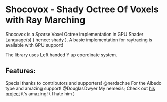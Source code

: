 # Shocovox - Shady Octree Of Voxels with Ray Marching
Shocovox is a Sparse Voxel Octree implementation in GPU Shader Language(s) ( hence: shady ).
A basic implementation for raytracing is available with GPU support!

The library uses Left handed Y up coordinate system.

Features: 
- 

Special thanks to contributors and supporters!
@nerdachse For the Albedo type and amazing support!
@DouglasDwyer My nemesis; Check out [his project](https://github.com/DouglasDwyer/octo-release) it's amazing! ( I hate him )